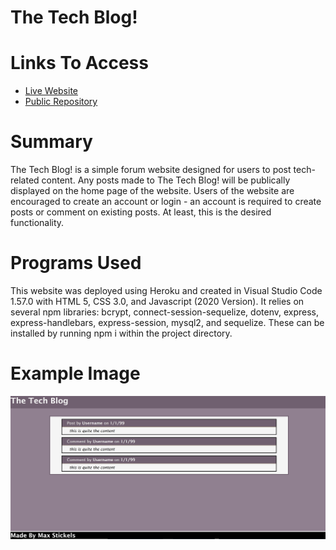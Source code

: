 # The Tech Blog!

# Links To Access
* [Live Website](https://whispering-oasis-35029.herokuapp.com/)
* [Public Repository](https://github.com/maxwellstickels/cbc-tech-blog/)
# Summary
The Tech Blog! is a simple forum website designed for users to post tech-related content. Any posts made to The Tech Blog! will be publically displayed on the home page of the website. Users of the website are encouraged to create an account or login - an account is required to create posts or comment on existing posts. At least, this is the desired functionality.
# Programs Used

This website was deployed using Heroku and created in Visual Studio Code 1.57.0 with HTML 5, CSS 3.0, and Javascript (2020 Version). It relies on several npm libraries: 
bcrypt, connect-session-sequelize, dotenv, express, express-handlebars, express-session, mysql2, and sequelize. These can be installed by running npm i within the project directory.

# Example Image
![Screenshot From The Site](https://github.com/maxwellstickels/cbc-tech-blog/blob/main/assets/images/fullsitescreenshot.PNG)
